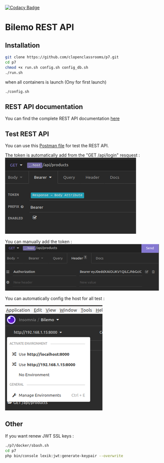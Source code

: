 [![Codacy Badge](https://app.codacy.com/project/badge/Grade/9846aeebc05b4d5d96d837af975836c2)](https://www.codacy.com/gh/clopenclassrooms/p7/dashboard?utm_source=github.com&amp;utm_medium=referral&amp;utm_content=clopenclassrooms/p7&amp;utm_campaign=Badge_Grade)

# Bilemo REST API

## Installation
```Bash
git clone https://github.com/clopenclassrooms/p7.git
cd p7
chmod +x run.sh config.sh config_db.sh
./run.sh
```
when all containers is launch (Ony for first launch)
```Bash
./config.sh
```

## REST API documentation
You can find the complete REST API documentation [here](https://github.com/clopenclassrooms/p7/blob/main/Documentation/documentation.md)

## Test REST API
You can use this [Postman file](https://github.com/clopenclassrooms/p7/blob/main/Documentation/Postman.json) for test the REST API.

The token is automatically add from the "GET /api/login" resquest : 
![](https://github.com/clopenclassrooms/p7/blob/main/Documentation/img/bearer1.png)

You can manually add the token : 
![](https://github.com/clopenclassrooms/p7/blob/main/Documentation/img/bearer2.png)

You can automatically config the host for all test :

![](https://github.com/clopenclassrooms/p7/blob/main/Documentation/img/config_host.png)

## Other
If you want renew JWT SSL keys :
```Bash
./p7/docker/sbash.sh
cd p7
php bin/console lexik:jwt:generate-keypair --overwrite
```
